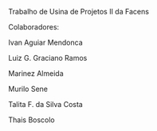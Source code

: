 Trabalho de Usina de Projetos II da Facens

Colaboradores:

Ivan Aguiar Mendonca

Luiz G. Graciano Ramos 

Marinez Almeida 

Murilo Sene 

Talita F. da Silva Costa 

Thais Boscolo 